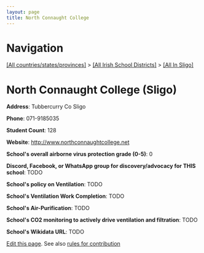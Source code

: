 ```yaml
---
layout: page
title: North Connaught College
---
```

# Navigation

[[All countries/states/provinces]](../../..) > [[All Irish School Districts]](../..) > [[All In Sligo]](..)

# North Connaught College (Sligo)

**Address**: Tubbercurry Co Sligo

**Phone**: 071-9185035

**Student Count**: 128

**Website**: <http://www.northconnaughtcollege.net>

**School's overall airborne virus protection grade (0-5)**: 0

**Discord, Facebook, or WhatsApp group for discovery/advocacy for THIS school**: TODO

**School's policy on Ventilation**: TODO

**School's Ventilation Work Completion**: TODO

**School's Air-Purification**: TODO

**School's CO2 monitoring to actively drive ventilation and filtration**: TODO

**School's Wikidata URL**: TODO


[Edit this page](https://github.com/ventilate-schools/Ireland/edit/main/./Sligo/North_Connaught_College.md). See also [rules for contribution](../../../contribution-rules/)